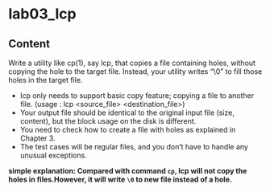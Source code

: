 # lab03_lcp

## Content
Write a utility like cp(1), say lcp, that copies a file containing holes, without copying the hole to the target file. Instead, your utility writes “\0” to fill those holes in the target file.
* lcp only needs to support basic copy feature; copying a file to another file. (usage : lcp <source_file> <destination_file>)
* Your output file should be identical to the original input file (size, content), but the block usage on the disk is different.
* You need to check how to create a file with holes as explained in Chapter 3.
* The test cases will be regular files, and you don’t have to handle any unusual exceptions.

**simple explanation: Compared with command `cp`, lcp will not copy the holes in files.However, it will write `\0` to new file instead of a hole.**


